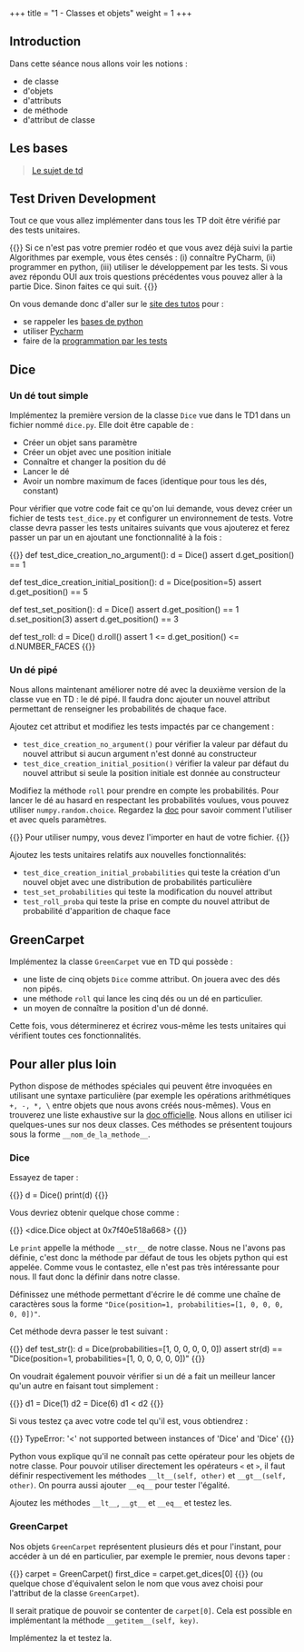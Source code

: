 +++
title = "1 - Classes et objets"
weight = 1
+++


## Introduction

Dans cette séance nous allons voir les notions :

  - de classe
  - d'objets
  - d'attributs
  - de méthode  
  - d'attribut de classe


## Les bases

> [Le sujet de td](/ressources/TD_1_impression.pdf)


## Test Driven Development

Tout ce que vous allez implémenter dans tous les TP doit être vérifié par des tests unitaires. 

{{<note>}}
Si ce n'est pas votre premier rodéo et que vous avez déjà suivi la partie Algorithmes par exemple, vous êtes censés : (i) connaître PyCharm, (ii) programmer en python, (iii) utiliser le développement par les tests. Si vous avez répondu OUI aux trois questions précédentes vous pouvez aller à la partie Dice. Sinon faites ce qui suit.
{{</note>}}

On vous demande donc d'aller sur le [site des tutos](https://informatique.centrale-marseille.fr/tutos) pour :

  - se rappeler les [bases de python](https://informatique.centrale-marseille.fr/tutos/post/python-bases.html)
  - utiliser [Pycharm](https://informatique.centrale-marseille.fr/tutos/post/utilisation-pycharm-bases.html)
  - faire de la [programmation par les tests](https://informatique.centrale-marseille.fr/tutos/post/python-tests.html)


## Dice
### Un dé tout simple

Implémentez la première version de la classe `Dice` vue dans le TD1 dans un fichier nommé `dice.py`. Elle doit être capable de :

  - Créer un objet sans paramètre
  - Créer un objet avec une position initiale
  - Connaître et changer la position du dé
  - Lancer le dé
  - Avoir un nombre maximum de faces (identique pour tous les dés, constant)

Pour vérifier que votre code fait ce qu'on lui demande, vous devez créer un fichier de tests `test_dice.py` et configurer un environnement de tests. Votre classe devra passer les tests unitaires suivants que vous ajouterez et ferez passer un par un en ajoutant une fonctionnalité à la fois :

{{<highlight python>}}
def test_dice_creation_no_argument():
    d = Dice()
    assert d.get_position() == 1


def test_dice_creation_initial_position():
    d = Dice(position=5)
    assert d.get_position() == 5


def test_set_position():
    d = Dice()
    assert d.get_position() == 1
    d.set_position(3)
    assert d.get_position() == 3


def test_roll:
    d = Dice()
    d.roll()
    assert 1 <= d.get_position() <= d.NUMBER_FACES
{{</highlight >}}

### Un dé pipé

Nous allons maintenant améliorer notre dé avec la deuxième version de la classe vue en TD : le dé pipé. Il faudra donc ajouter un nouvel attribut permettant de renseigner les probabilités de chaque face.

Ajoutez cet attribut et modifiez les tests impactés par ce changement :

  - `test_dice_creation_no_argument()` pour vérifier la valeur par défaut du nouvel attribut si aucun argument n'est donné au constructeur
  - `test_dice_creation_initial_position()` vérifier la valeur par défaut du nouvel attribut si seule la position initiale est donnée au constructeur

Modifiez la méthode `roll` pour prendre en compte les probabilités. Pour lancer le dé au hasard en respectant les probabilités voulues, vous pouvez utiliser `numpy.random.choice`. Regardez la [doc](https://docs.scipy.org/doc/numpy-dev/reference/generated/numpy.random.choice.html) pour savoir comment l'utiliser et avec quels paramètres.

{{<note>}}
Pour utiliser numpy, vous devez l'importer en haut de votre fichier.
{{</note>}}

Ajoutez les tests unitaires relatifs aux nouvelles fonctionnalités:

  - `test_dice_creation_initial_probabilities` qui teste la création d'un nouvel objet avec une distribution de probabilités particulière
  - `test_set_probabilities` qui teste la modification du nouvel attribut
  - `test_roll_proba` qui teste la prise en compte du nouvel attribut de probabilité d'apparition de chaque face


## GreenCarpet

Implémentez la classe `GreenCarpet` vue en TD qui possède :

  - une liste de cinq objets `Dice` comme attribut. On jouera avec des dés non pipés.
  - une méthode `roll` qui lance les cinq dés ou un dé en particulier.
  - un moyen de connaître la position d'un dé donné.

Cette fois, vous déterminerez et écrirez vous-même les tests unitaires qui vérifient toutes ces fonctionnalités.


## Pour aller plus loin

Python dispose de méthodes spéciales qui peuvent être invoquées en utilisant une syntaxe particulière (par exemple les opérations arithmétiques `+, -, *, \` entre objets que nous avons créés nous-mêmes). Vous en trouverez une liste exhaustive sur la [doc officielle](https://docs.python.org/3/reference/datamodel.html#special-method-names). Nous allons en utiliser ici quelques-unes sur nos deux classes. Ces méthodes se présentent toujours sous la forme `__nom_de_la_methode__`.

### Dice
Essayez de taper :

{{<highlight python>}}
d = Dice()
print(d)
{{</highlight>}}

Vous devriez obtenir quelque chose comme :

{{<highlight python>}}
<dice.Dice object at 0x7f40e518a668>
{{</highlight>}}

Le `print` appelle la méthode `__str__` de notre classe. Nous ne l'avons pas définie, c'est donc la méthode par défaut de tous les objets python qui est appelée. Comme vous le contastez, elle n'est pas très intéressante pour nous. Il faut donc la définir dans notre classe.

Définissez une méthode permettant d'écrire le dé comme une chaîne de caractères sous la forme `"Dice(position=1, probabilities=[1, 0, 0, 0, 0, 0])"`.

Cet méthode devra passer le test suivant :

{{<highlight python>}}
def test_str():
    d = Dice(probabilities=[1, 0, 0, 0, 0, 0])
    assert str(d) == "Dice(position=1, probabilities=[1, 0, 0, 0, 0, 0])"
{{</highlight>}}

On voudrait également pouvoir vérifier si un dé a fait un meilleur lancer qu'un autre en faisant tout simplement :

{{<highlight python>}}
d1 = Dice(1)
d2 = Dice(6)
d1 < d2
{{</highlight>}}

Si vous testez ça avec votre code tel qu'il est, vous obtiendrez :

{{<highlight python>}}
TypeError: '<' not supported between instances of 'Dice' and 'Dice'
{{</highlight>}}

Python vous explique qu'il ne connaît pas cette opérateur pour les objets de notre classe. Pour pouvoir utiliser directement les opérateurs `<` et `>`, il faut définir respectivement les méthodes `__lt__(self, other)` et `__gt__(self, other)`. On pourra aussi ajouter `__eq__` pour tester l'égalité.

Ajoutez les méthodes `__lt__`, `__gt__` et `__eq__` et testez les.

### GreenCarpet

Nos objets `GreenCarpet` représentent plusieurs dés et pour l'instant, pour accéder à un dé en particulier, par exemple le premier, nous devons taper : 

{{<highlight python>}}
carpet = GreenCarpet()
first_dice = carpet.get_dices[0]
{{</highlight>}}
(ou quelque chose d'équivalent selon le nom que vous avez choisi pour l'attribut de la classe `GreenCarpet`).

Il serait pratique de pouvoir se contenter de `carpet[0]`. Cela est possible en implémentant la méthode `__getitem__(self, key)`.

Implémentez la et testez la.
